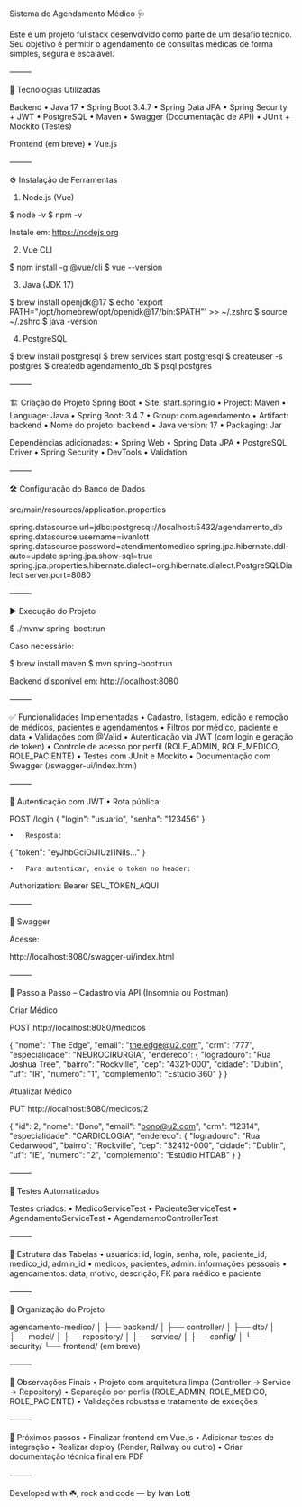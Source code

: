 Sistema de Agendamento Médico 🩺

Este é um projeto fullstack desenvolvido como parte de um desafio técnico. Seu objetivo é permitir o agendamento de consultas médicas de forma simples, segura e escalável.

⸻

🧰 Tecnologias Utilizadas

Backend
	•	Java 17
	•	Spring Boot 3.4.7
	•	Spring Data JPA
	•	Spring Security + JWT
	•	PostgreSQL
	•	Maven
	•	Swagger (Documentação de API)
	•	JUnit + Mockito (Testes)

Frontend (em breve)
	•	Vue.js

⸻

⚙️ Instalação de Ferramentas

1. Node.js (Vue)

$ node -v
$ npm -v

Instale em: https://nodejs.org

2. Vue CLI

$ npm install -g @vue/cli
$ vue --version

3. Java (JDK 17)

$ brew install openjdk@17
$ echo 'export PATH="/opt/homebrew/opt/openjdk@17/bin:$PATH"' >> ~/.zshrc
$ source ~/.zshrc
$ java -version

4. PostgreSQL

$ brew install postgresql
$ brew services start postgresql
$ createuser -s postgres
$ createdb agendamento_db
$ psql postgres


⸻

🏗️ Criação do Projeto Spring Boot
	•	Site: start.spring.io
	•	Project: Maven
	•	Language: Java
	•	Spring Boot: 3.4.7
	•	Group: com.agendamento
	•	Artifact: backend
	•	Nome do projeto: backend
	•	Java version: 17
	•	Packaging: Jar

Dependências adicionadas:
	•	Spring Web
	•	Spring Data JPA
	•	PostgreSQL Driver
	•	Spring Security
	•	DevTools
	•	Validation

⸻

🛠️ Configuração do Banco de Dados

src/main/resources/application.properties

spring.datasource.url=jdbc:postgresql://localhost:5432/agendamento_db
spring.datasource.username=ivanlott
spring.datasource.password=atendimentomedico
spring.jpa.hibernate.ddl-auto=update
spring.jpa.show-sql=true
spring.jpa.properties.hibernate.dialect=org.hibernate.dialect.PostgreSQLDialect
server.port=8080


⸻

▶️ Execução do Projeto

$ ./mvnw spring-boot:run

Caso necessário:

$ brew install maven
$ mvn spring-boot:run

Backend disponível em: http://localhost:8080

⸻

✅ Funcionalidades Implementadas
	•	Cadastro, listagem, edição e remoção de médicos, pacientes e agendamentos
	•	Filtros por médico, paciente e data
	•	Validações com @Valid
	•	Autenticação via JWT (com login e geração de token)
	•	Controle de acesso por perfil (ROLE_ADMIN, ROLE_MEDICO, ROLE_PACIENTE)
	•	Testes com JUnit e Mockito
	•	Documentação com Swagger (/swagger-ui/index.html)

⸻

🔐 Autenticação com JWT
	•	Rota pública:

POST /login
{
  "login": "usuario",
  "senha": "123456"
}

	•	Resposta:

{
  "token": "eyJhbGciOiJIUzI1NiIs..."
}

	•	Para autenticar, envie o token no header:

Authorization: Bearer SEU_TOKEN_AQUI


⸻

📄 Swagger

Acesse:

http://localhost:8080/swagger-ui/index.html


⸻

🔁 Passo a Passo – Cadastro via API (Insomnia ou Postman)

Criar Médico

POST http://localhost:8080/medicos

{
  "nome": "The Edge",
  "email": "the.edge@u2.com",
  "crm": "777",
  "especialidade": "NEUROCIRURGIA",
  "endereco": {
    "logradouro": "Rua Joshua Tree",
    "bairro": "Rockville",
    "cep": "4321-000",
    "cidade": "Dublin",
    "uf": "IR",
    "numero": "1",
    "complemento": "Estúdio 360"
  }
}

Atualizar Médico

PUT http://localhost:8080/medicos/2

{
  "id": 2,
  "nome": "Bono",
  "email": "bono@u2.com",
  "crm": "12314",
  "especialidade": "CARDIOLOGIA",
  "endereco": {
    "logradouro": "Rua Cedarwood",
    "bairro": "Rockville",
    "cep": "32412-000",
    "cidade": "Dublin",
    "uf": "IE",
    "numero": "2",
    "complemento": "Estúdio HTDAB"
  }
}


⸻

🧪 Testes Automatizados

Testes criados:
	•	MedicoServiceTest
	•	PacienteServiceTest
	•	AgendamentoServiceTest
	•	AgendamentoControllerTest

⸻

🧾 Estrutura das Tabelas
	•	usuarios: id, login, senha, role, paciente_id, medico_id, admin_id
	•	medicos, pacientes, admin: informações pessoais
	•	agendamentos: data, motivo, descrição, FK para médico e paciente

⸻

🧭 Organização do Projeto

agendamento-medico/
│
├── backend/
│   ├── controller/
│   ├── dto/
│   ├── model/
│   ├── repository/
│   ├── service/
│   ├── config/
│   └── security/
└── frontend/ (em breve)


⸻

📌 Observações Finais
	•	Projeto com arquitetura limpa (Controller → Service → Repository)
	•	Separação por perfis (ROLE_ADMIN, ROLE_MEDICO, ROLE_PACIENTE)
	•	Validações robustas e tratamento de exceções

⸻

🎯 Próximos passos
	•	Finalizar frontend em Vue.js
	•	Adicionar testes de integração
	•	Realizar deploy (Render, Railway ou outro)
	•	Criar documentação técnica final em PDF

⸻

Developed with ☘️, rock and code — by Ivan Lott